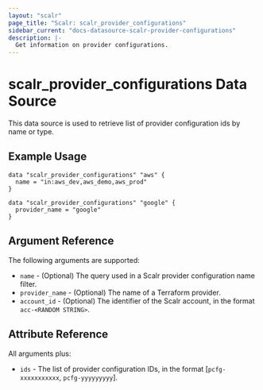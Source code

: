 ```yaml
---
layout: "scalr"
page_title: "Scalr: scalr_provider_configurations"
sidebar_current: "docs-datasource-scalr-provider-configurations"
description: |-
  Get information on provider configurations.
---
```


# scalr_provider_configurations Data Source

This data source is used to retrieve list of provider configuration ids by name or type.

## Example Usage

```hcl
data "scalr_provider_configurations" "aws" {
  name = "in:aws_dev,aws_demo,aws_prod"
}

data "scalr_provider_configurations" "google" {
  provider_name = "google"
}
```

## Argument Reference

The following arguments are supported:

* `name` - (Optional) The query used in a Scalr provider configuration name filter.
* `provider_name` - (Optional) The name of a Terraform provider.
* `account_id` - (Optional) The identifier of the Scalr account, in the format `acc-<RANDOM STRING>`.

## Attribute Reference

All arguments plus:

* `ids` - The list of provider configuration IDs, in the format [`pcfg-xxxxxxxxxxx`, `pcfg-yyyyyyyyy`].